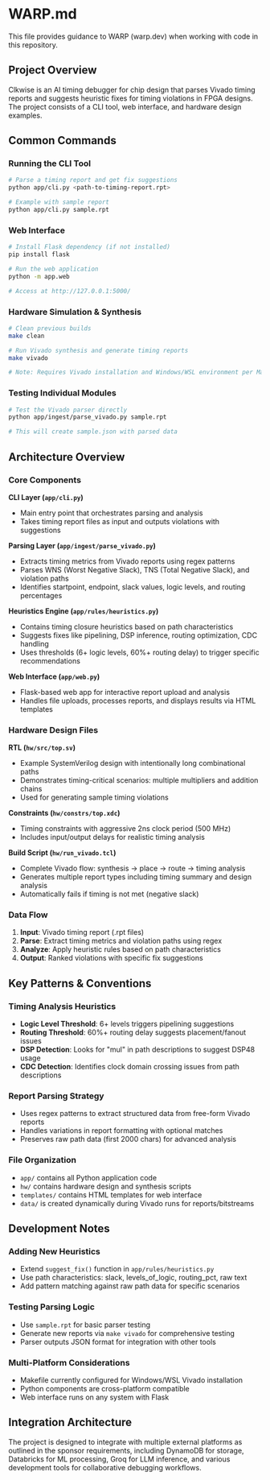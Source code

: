 # WARP.md

This file provides guidance to WARP (warp.dev) when working with code in this repository.

## Project Overview

Clkwise is an AI timing debugger for chip design that parses Vivado timing reports and suggests heuristic fixes for timing violations in FPGA designs. The project consists of a CLI tool, web interface, and hardware design examples.

## Common Commands

### Running the CLI Tool
```bash
# Parse a timing report and get fix suggestions
python app/cli.py <path-to-timing-report.rpt>

# Example with sample report
python app/cli.py sample.rpt
```

### Web Interface
```bash
# Install Flask dependency (if not installed)
pip install flask

# Run the web application
python -m app.web

# Access at http://127.0.0.1:5000/
```

### Hardware Simulation & Synthesis
```bash
# Clean previous builds
make clean

# Run Vivado synthesis and generate timing reports
make vivado

# Note: Requires Vivado installation and Windows/WSL environment per Makefile
```

### Testing Individual Modules
```bash
# Test the Vivado parser directly
python app/ingest/parse_vivado.py sample.rpt

# This will create sample.json with parsed data
```

## Architecture Overview

### Core Components

**CLI Layer (`app/cli.py`)**
- Main entry point that orchestrates parsing and analysis
- Takes timing report files as input and outputs violations with suggestions

**Parsing Layer (`app/ingest/parse_vivado.py`)**
- Extracts timing metrics from Vivado reports using regex patterns
- Parses WNS (Worst Negative Slack), TNS (Total Negative Slack), and violation paths
- Identifies startpoint, endpoint, slack values, logic levels, and routing percentages

**Heuristics Engine (`app/rules/heuristics.py`)**
- Contains timing closure heuristics based on path characteristics
- Suggests fixes like pipelining, DSP inference, routing optimization, CDC handling
- Uses thresholds (6+ logic levels, 60%+ routing delay) to trigger specific recommendations

**Web Interface (`app/web.py`)**
- Flask-based web app for interactive report upload and analysis
- Handles file uploads, processes reports, and displays results via HTML templates

### Hardware Design Files

**RTL (`hw/src/top.sv`)**
- Example SystemVerilog design with intentionally long combinational paths
- Demonstrates timing-critical scenarios: multiple multipliers and addition chains
- Used for generating sample timing violations

**Constraints (`hw/constrs/top.xdc`)**
- Timing constraints with aggressive 2ns clock period (500 MHz)
- Includes input/output delays for realistic timing analysis

**Build Script (`hw/run_vivado.tcl`)**
- Complete Vivado flow: synthesis → place → route → timing analysis
- Generates multiple report types including timing summary and design analysis
- Automatically fails if timing is not met (negative slack)

### Data Flow

1. **Input**: Vivado timing report (.rpt files)
2. **Parse**: Extract timing metrics and violation paths using regex
3. **Analyze**: Apply heuristic rules based on path characteristics
4. **Output**: Ranked violations with specific fix suggestions

## Key Patterns & Conventions

### Timing Analysis Heuristics
- **Logic Level Threshold**: 6+ levels triggers pipelining suggestions
- **Routing Threshold**: 60%+ routing delay suggests placement/fanout issues
- **DSP Detection**: Looks for "mul" in path descriptions to suggest DSP48 usage
- **CDC Detection**: Identifies clock domain crossing issues from path descriptions

### Report Parsing Strategy
- Uses regex patterns to extract structured data from free-form Vivado reports
- Handles variations in report formatting with optional matches
- Preserves raw path data (first 2000 chars) for advanced analysis

### File Organization
- `app/` contains all Python application code
- `hw/` contains hardware design and synthesis scripts  
- `templates/` contains HTML templates for web interface
- `data/` is created dynamically during Vivado runs for reports/bitstreams

## Development Notes

### Adding New Heuristics
- Extend `suggest_fix()` function in `app/rules/heuristics.py`
- Use path characteristics: slack, levels_of_logic, routing_pct, raw text
- Add pattern matching against raw path data for specific scenarios

### Testing Parsing Logic
- Use `sample.rpt` for basic parser testing
- Generate new reports via `make vivado` for comprehensive testing
- Parser outputs JSON format for integration with other tools

### Multi-Platform Considerations
- Makefile currently configured for Windows/WSL Vivado installation
- Python components are cross-platform compatible
- Web interface runs on any system with Flask

## Integration Architecture

The project is designed to integrate with multiple external platforms as outlined in the sponsor requirements, including DynamoDB for storage, Databricks for ML processing, Groq for LLM inference, and various development tools for collaborative debugging workflows.